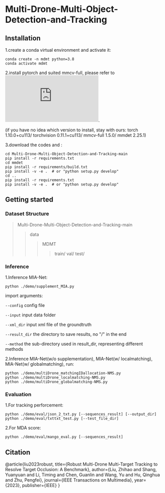 # Multi-Drone-Multi-Object-Detection-and-Tracking


## Installation
1.create a conda virtual environment and activate it:
    
    conda create -n mdmt python=3.8
    conda activate mdmt

2.install pytorch and suited mmcv-full, please refer to ![MMtracking](https://github.com/open-mmlab/mmtracking/blob/master/docs/en/install.md).

(if you have no idea which version to install, stay with ours:
torch                          1.10.0+cu113/
torchvision                    0.11.1+cu113/
mmcv-full                      1.5.0/
mmdet                          2.25.1)

3.download the codes and :
    
    cd Multi-Drone-Multi-Object-Detection-and-Tracking-main
    pip install -r requirements.txt
    cd mmdet
    pip install -r requirements/build.txt
    pip install -v -e .  # or "python setup.py develop"
    cd ..
    pip install -r requirements.txt
    pip install -v -e .  # or "python setup.py develop"


## Getting started
### Dataset Structure
> Multi-Drone-Multi-Object-Detection-and-Tracking-main
>> data
>>> MDMT
>>>> train/
>>>> val/
>>>> test/
### Inference
1.Inference MIA-Net:

    python ./demo/supplement_MIA.py
import arguments:

`--config` config file

`--input`  input data folder

`--xml_dir`  input xml file of the groundtruth
                    
`--result_dir`  the directory to save results, no "/" in the end

`--method`  the sub-directory used in result_dir, representing different methods

2.Inference MIA-Net(w/o supplementation), MIA-Net(w/ localmatching), MIA-Net(w/ globalmatching), run:
    
    python ./demo/multiDrone_matchingIDallocation-NMS.py
    python ./demo/multiDrone_localmatching-NMS.py
    python ./demo/multiDrone_globalmatching-NMS.py
### Evaluation
1.For tracking perforcement:

    python ./demo/eval/json_2_txt.py [--sequences_result] [--output_dir]
    python ./demo/eval/txttxt_test.py [--test_file_dir]

2.For MDA score:

    python ./demo/eval/mango_eval.py [--sequences_result]


<!-- ## FAQ
Please refer to ![FAQ](https://github.com/Edision-liu/Multi-Drone-Multi-Object-Detection-and-Tracking/edit/main/README.md) for frequently asked questions. -->


## Citation
@article{liu2023robust,
  title={Robust Multi-Drone Multi-Target Tracking to Resolve Target Occlusion: A Benchmark},
  author={Liu, Zhihao and Shang, Yuanyuan and Li, Timing and Chen, Guanlin and Wang, Yu and Hu, Qinghua and Zhu, Pengfei},
  journal={IEEE Transactions on Multimedia},
  year={2023},
  publisher={IEEE}
}
